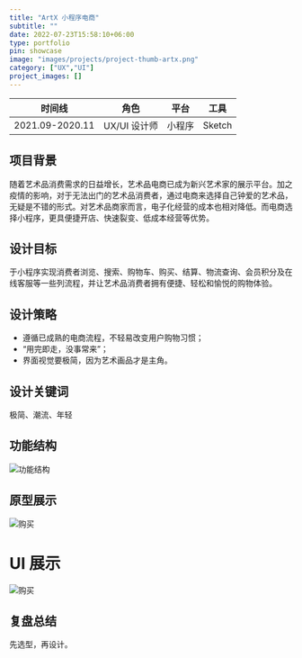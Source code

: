 ```yaml
---
title: "ArtX 小程序电商"
subtitle: ""
date: 2022-07-23T15:58:10+06:00
type: portfolio
pin: showcase
image: "images/projects/project-thumb-artx.png"
category: ["UX","UI"]
project_images: []
---
```

时间线 | 角色 | 平台 | 工具
-- | -- | -- | --
2021.09-2020.11 | UX/UI 设计师 | 小程序 | Sketch

## 项目背景
随着艺术品消费需求的日益增长，艺术品电商已成为新兴艺术家的展示平台。加之疫情的影响，对于无法出门的艺术品消费者，通过电商来选择自己钟爱的艺术品，无疑是不错的形式。对艺术品商家而言，电子化经营的成本也相对降低。而电商选择小程序，更具便捷开店、快速裂变、低成本经营等优势。

## 设计目标
于小程序实现消费者浏览、搜索、购物车、购买、结算、物流查询、会员积分及在线客服等一些列流程，并让艺术品消费者拥有便捷、轻松和愉悦的购物体验。
## 设计策略
* 遵循已成熟的电商流程，不轻易改变用户购物习惯；
* “用完即走，没事常来”；
* 界面视觉要极简，因为艺术画品才是主角。

## 设计关键词
极简、潮流、年轻

## 功能结构
![功能结构](/images/projects/ArtX/ArtX_mp_map.png)

## 原型展示
![购买](/images/projects/ArtX/ArtX_mp_buy.png)

# UI 展示
![购买](/images/projects/ArtX/ArtX_mp_buy_UI.png)

## 复盘总结
先选型，再设计。



